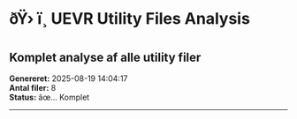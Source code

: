 ﻿# ðŸ› ï¸ UEVR Utility Files Analysis
## Komplet analyse af alle utility filer

**Genereret:** 2025-08-19 14:04:17  
**Antal filer:** 8  
**Status:** âœ… Komplet

---

